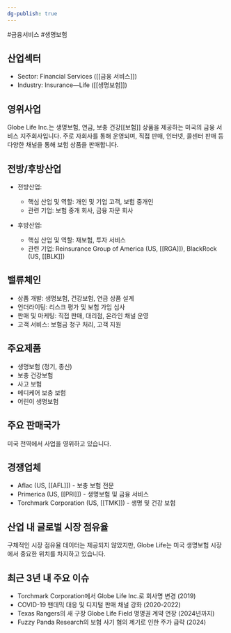 ```yaml
---
dg-publish: true
---
```

#금융서비스 #생명보험

## 산업섹터

- Sector: Financial Services ([[금융 서비스]])
- Industry: Insurance—Life ([[생명보험]])

## 영위사업

Globe Life Inc.는 생명보험, 연금, 보충 건강[[보험]] 상품을 제공하는 미국의 금융 서비스 지주회사입니다. 주로 자회사를 통해 운영되며, 직접 판매, 인터넷, 콜센터 판매 등 다양한 채널을 통해 보험 상품을 판매합니다.

## 전방/후방산업

- 전방산업:
    
    - 핵심 산업 및 역할: 개인 및 기업 고객, 보험 중개인
    - 관련 기업: 보험 중개 회사, 금융 자문 회사
    
- 후방산업:
    
    - 핵심 산업 및 역할: 재보험, 투자 서비스
    - 관련 기업: Reinsurance Group of America (US, [[RGA]]), BlackRock (US, [[BLK]])
    

## 밸류체인

- 상품 개발: 생명보험, 건강보험, 연금 상품 설계
- 언더라이팅: 리스크 평가 및 보험 가입 심사
- 판매 및 마케팅: 직접 판매, 대리점, 온라인 채널 운영
- 고객 서비스: 보험금 청구 처리, 고객 지원

## 주요제품

- 생명보험 (정기, 종신)
- 보충 건강보험
- 사고 보험
- 메디케어 보충 보험
- 어린이 생명보험

## 주요 판매국가

미국 전역에서 사업을 영위하고 있습니다.

## 경쟁업체

- Aflac (US, [[AFL]]) - 보충 보험 전문
- Primerica (US, [[PRI]]) - 생명보험 및 금융 서비스
- Torchmark Corporation (US, [[TMK]]) - 생명 및 건강 보험

## 산업 내 글로벌 시장 점유율

구체적인 시장 점유율 데이터는 제공되지 않았지만, Globe Life는 미국 생명보험 시장에서 중요한 위치를 차지하고 있습니다.

## 최근 3년 내 주요 이슈

- Torchmark Corporation에서 Globe Life Inc.로 회사명 변경 (2019)
- COVID-19 팬데믹 대응 및 디지털 판매 채널 강화 (2020-2022)
- Texas Rangers의 새 구장 Globe Life Field 명명권 계약 연장 (2024년까지)
- Fuzzy Panda Research의 보험 사기 혐의 제기로 인한 주가 급락 (2024)